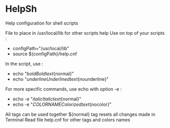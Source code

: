 # HelpSh
Help configuration for shell scripts

File to place in /usr/local/lib for other scripts help
Use on top of your scripts :

- configPath="/usr/local/lib"
- source ${configPath}/help.cnf

In the script, use :

- echo "${bold}Bold text${normal}"
- echo "${underline}Underlined text${nounderline}"

For more specific commands, use echo with option -e :
- echo -e "${italic}Italic text${normal}"
- echo -e "${COLORNAME}Colorized text${nocolor}"

All tags can be used together
${normal} tag resets all changes made in Terminal
Read file help.cnf for other tags and colors names
